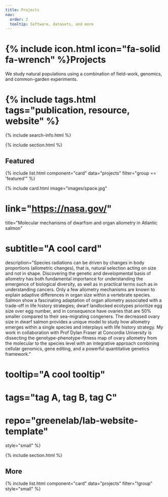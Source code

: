 ```yaml
---
title: Projects
nav:
  order: 2
  tooltip: Software, datasets, and more
---
```


# {% include icon.html icon="fa-solid fa-wrench" %}Projects

We study natural populations using a combination of field-work, genomics, and common-garden experiments.  

# {% include tags.html tags="publication, resource, website" %}

{% include search-info.html %}

{% include section.html %}

## Featured

{% include list.html component="card" data="projects" filter="group == 'featured'" %}

{%
  include card.html
  image="images/space.jpg"
  # link="https://nasa.gov/"
  title="Molecular mechanisms of dwarfism and organ allometry in Atlantic salmon"
  # subtitle="A cool card"
  description="Species radiations can be driven by changes in body proportions (allometric changes), that is, natural selection acting on size and not in shape. Discovering the genetic and developmental basis of allometry has both fundamental importance for understanding the emergence of biological diversity, as well as in practical terms such as in understanding cancers. Only a few allometry mechanisms are known to explain adaptive differences in organ size within a vertebrate species. Salmon show a fascinating adaptation of organ allometry associated with a trade-off in life history strategies; dwarf landlocked ecotypes prioritize egg size over egg number, and in consequence have ovaries that are 50% smaller compared to their sea-migrating congeners. The decreased ovary size in dwarf salmon provides a unique model to study how allometry emerges within a single species and interplays with life history strategy. My work in collaboration with Prof Dylan Fraser at Concordia University is dissecting the genotype-phenotype-fitness map of ovary allometry from the molecular to the species level with an integrative approach combining cellular genomics, gene editing, and a powerful quantitative genetics framework."
  # tooltip="A cool tooltip"
  # tags="tag A, tag B, tag C"
  # repo="greenelab/lab-website-template"
  style="small"
%}



{% include section.html %}

## More

{% include list.html component="card" data="projects" filter="!group" style="small" %}
